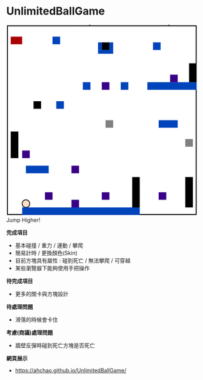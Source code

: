 # UnlimitedBallGame

![Alt text](/img/PatientStage.png)
Jump Higher!

**完成項目**
- 基本碰撞 / 重力 / 運動 / 攀爬
- 簡易計時 / 更換顏色(Skin)
- 目前方塊具有屬性 : 碰到死亡 / 無法攀爬 / 可穿越
- 某些瀏覽器下能夠使用手把操作

**待完成項目**
- 更多的關卡與方塊設計

**待處理問題**
- 滑落的時候會卡住

**考慮(商議)處理問題**
- 牆壁反彈時碰到死亡方塊是否死亡

**網頁展示**
- https://ahchao.github.io/UnlimitedBallGame/